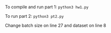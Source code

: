 To compile and run part 1: `python3 hw1.py`

To run part 2: `python3 pt2.py`

Change batch size on line 27 and dataset on line 8
